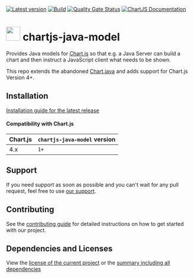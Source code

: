 [![Latest version](https://img.shields.io/maven-central/v/com.xdev-software/chartjs-java-model)](https://mvnrepository.com/artifact/com.xdev-software/chartjs-java-model)
[![Build](https://img.shields.io/github/actions/workflow/status/xdev-software/chartjs-java-model/checkBuild.yml?branch=develop)](https://github.com/xdev-software/chartjs-java-model/actions/workflows/checkBuild.yml?query=branch%3Adevelop)
[![Quality Gate Status](https://sonarcloud.io/api/project_badges/measure?project=xdev-software_chartjs-java-model&metric=alert_status)](https://sonarcloud.io/dashboard?id=xdev-software_chartjs-java-model)
[![ChartJS Documentation](https://img.shields.io/badge/Chart.js-documentation-ff6384?logo=Chart.js)](https://www.chartjs.org/docs/latest/)

# <img src="https://www.chartjs.org/media/logo.svg" height="38" /> chartjs-java-model
Provides Java models for [Chart.js](https://www.chartjs.org/) so that e.g. a Java Server can build a chart and then instruct a JavaScript client what needs to be shown.

This repo extends the abandoned [Chart.java](https://github.com/mdewilde/chart) and adds support for Chart.js Version 4+.

## Installation
[Installation guide for the latest release](https://github.com/xdev-software/chartjs-java-model/releases/latest#Installation)

#### Compatibility with Chart.js
| Chart.js | ``chartjs-java-model`` version |
| --- | --- |
| 4.x | ``1+`` |

## Support
If you need support as soon as possible and you can't wait for any pull request, feel free to use [our support](https://xdev.software/en/services/support).

## Contributing
See the [contributing guide](./CONTRIBUTING.md) for detailed instructions on how to get started with our project.

## Dependencies and Licenses
View the [license of the current project](LICENSE) or the [summary including all dependencies](https://xdev-software.github.io/chartjs-java-model/dependencies/)
